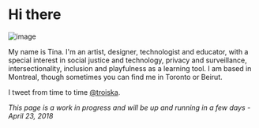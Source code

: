 # Hi there

![image]({{site.baseurl}}/assets/portrait.png)

My name is Tina. I'm an artist, designer, technologist and educator, with a special interest in social justice and technology, privacy and surveillance, intersectionality, inclusion and playfulness as a learning tool. I am based in Montreal, though sometimes you can find me in Toronto or Beirut.

I tweet from time to time [@troiska](https://twitter.com/troiska).

_This page is a work in progress and will be up and running in a few days - April 23, 2018_
